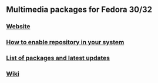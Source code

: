 ## **Multimedia packages for Fedora 30/32**

### [Website](https://unitedrpms.github.io/)

### [How to enable repository in your system](https://github.com/UnitedRPMs/WIKI/wiki/How-to-enable-the-UnitedRPMs-repository-in-your-system)

### [List of packages and latest updates](https://unitedrpms.sourceforge.io/x86_64/repoview/)

### [Wiki](https://github.com/UnitedRPMs/WIKI/wiki)
